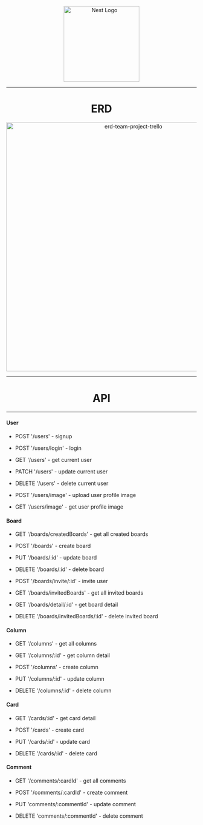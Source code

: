 <p align="center">
<a href="http://nestjs.com/" target="blank"><img src="https://nestjs.com/img/logo-small.svg" width="200" alt="Nest Logo" /></a>
</p>

[circleci-image]: https://img.shields.io/circleci/build/github/nestjs/nest/master?token=abc123def456
[circleci-url]: https://circleci.com/gh/nestjs/nest

<hr>
<h1 align="center">ERD</h1>
<p align="center">
<img width="657" alt="erd-team-project-trello" src="https://github.com/mr-olympia-jay/team-project-trello/assets/130229450/c9d7a45b-68ef-49c5-b7dd-cb04f9909832">
</p>

<hr>
<h1 align="center">API</h1>
<hr>
    
<h4>User</h4>
<ul>
<li>
<p>POST '/users' - signup</p>
</li>
<li>
<p>POST '/users/login' - login</p>
</li>
<li>
<p>GET '/users' - get current user</p>
</li>
<li>
<p>PATCH '/users' - update current user</p>
</li>
<li>
<p>DELETE '/users' - delete current user</p>
</li>
<li>
<p>POST '/users/image' - upload user profile image</p>
</li>
<li>
<p>GET '/users/image' - get user profile image</p>
</li>
</ul>
</li>

<h4>Board</h4>
<ul>
<li>
<p>GET '/boards/createdBoards' - get all created boards</p>
</li>
<li>
<p>POST '/boards' - create board</p>
</li>
<li>
<p>PUT '/boards/:id' - update board</p>
</li>
<li>
<p>DELETE '/boards/:id' - delete board</p>
</li>
<li>
<p>POST '/boards/invite/:id' - invite user</p>
</li>
<li>
<p>GET '/boards/invitedBoards' - get all invited boards</p>
</li>
<li>
<p>GET '/boards/detail/:id' - get board detail</p>
</li>
<li>
<p>DELETE '/boards/invitedBoards/:id' - delete invited board</p>
</li>
</ul>
</li>

<h4>Column</h4>
<ul>
<li>
<p>GET '/columns' - get all columns</p>
</li>
<li>
<p>GET '/columns/:id' - get column detail</p>
</li>
<li>
<p>POST '/columns' - create column</p>
</li>
<li>
<p>PUT '/columns/:id' - update column</p>
</li>
<li>
<p>DELETE '/columns/:id' - delete column</p>
</li>
</ul>
</li>
</ul>

<h4>Card</h4>
<ul>
<li>
<p>GET '/cards/:id' - get card detail</p>
</li>
<li>
<p>POST '/cards' - create card</p>
</li>
<li>
<p>PUT '/cards/:id' - update card</p>
</li>
<li>
<p>DELETE '/cards/:id' - delete card</p>
</li>
</ul>
</li>

<h4>Comment</h4>
<ul>
<li>
<p>GET '/comments/:cardId' - get all comments</p>
</li>
<li>
<p>POST '/comments/:cardId' - create comment</p>
</li>
<li>
<p>PUT 'comments/:commentId' - update comment</p>
</li>
<li>
<p>DELETE 'comments/:commentId' - delete comment</p>
</li>
</ul>
</li>
